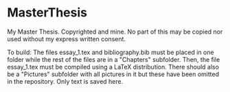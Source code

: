 # MasterThesis
My Master Thesis. Copyrighted and mine. No part of this may be copied nor used without my express written consent.

To build:
The files essay_1.tex and bibliography.bib must be placed in one folder while the rest of the files are in a "Chapters" subfolder. Then, the file essay_1.tex must be compiled using a LaTeX distribution.
There should also be a "Pictures" subfolder with all pictures in it but these have been omitted in the repository. Only text is saved here.
